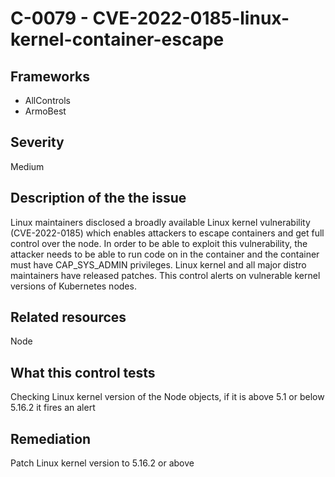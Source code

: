 # C-0079 - CVE-2022-0185-linux-kernel-container-escape

## Frameworks
* AllControls
* ArmoBest
 
## Severity
Medium

## Description of the the issue
Linux maintainers disclosed a broadly available Linux kernel vulnerability (CVE-2022-0185) which enables attackers to escape containers and get full control over the node. In order to be able to exploit this vulnerability, the attacker needs to be able to run code on in the container and the container must have CAP_SYS_ADMIN privileges. Linux kernel and all major distro maintainers have released patches. This control alerts on vulnerable kernel versions of Kubernetes nodes.
 
## Related resources
Node
 
## What this control tests 
Checking Linux kernel version of the Node objects, if it is above 5.1 or below 5.16.2 it fires an alert
 
## Remediation
Patch Linux kernel version to 5.16.2 or above
 
